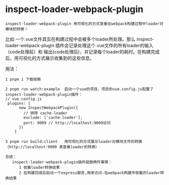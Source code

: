 # inspect-loader-webpack-plugin

`inspect-loader-webpack-plugin 用可视化的方式查看在webpack构建过程中loader对模块的转换！`

比如 一个.vue文件其实在构建过程中会被多个loader所处理。那么 inspect-loader-webpack-plugin 插件会记录处理这个.vue文件的所有loader的输入（code处理前）和 输出(code处理后)，并记录每个loader的耗时。在构建完成后，用可视化的方式展示收集到的这些信息。


用法：
```
1 pnpm i 下载依赖

2 pnpm run watch:example  启动一个vue的项目，项目的vue.config.js配置了inspect-loader-webpack-plugin插件：
// vue.config.js
 plugins: [
      new InspectWebpackPlugin({
        // 排除 cache-loader
        exclude: ['cache-loader'],
        port: 9009 // http://localhost:9009访问
      })
    ]

3 pnpm run build:client   用可视化的方式展示loader对模块文件的转换（http://localhost:9009 来查看loader的转换）

```


```
总结：
   inspect-loader-webpack-plugin插件就做两件事情： 
      1 收集loader转换结果 
      2 在构建完成后启动一个express服务,用来访问-在webpack构建中收集的loader转换结果
```



